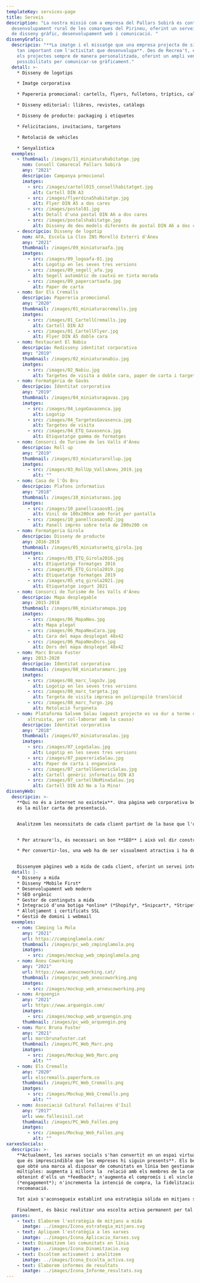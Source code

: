 ```yaml
---
templateKey: services-page
title: Serveis
description: "La nostra missió com a empresa del Pallars Sobirà és contribuir al
  desenvolupament rural de les comarques del Pirineu, oferint un servei integral
  de disseny gràfic, desenvolupament web i comunicació. "
dissenyGrafic:
  descripcio: "**La imatge i el missatge que una empresa projecta de si mateixa és
    tan important com l'activitat que desenvolupa**. Des de Recrea't, encarem
    els projectes sempre de manera personalitzada, oferint un ampli ventall de
    possibilitats per comunicar-se gràficament."
  detall: >-
    * Disseny de logotips

    * Imatge corporativa

    * Papereria promocional: cartells, flyers, fulletons, tríptics, calendaris, targetes, etc.

    * Disseny editorial: llibres, revistes, catàlegs

    * Disseny de producte: packaging i etiquetes

    * Felicitacions, invitacions, targetons

    * Retolació de vehicles

    * Senyalística
  exemples:
    - thumbnail: /images/11_miniaturahabitatge.jpg
      nom: Consell Comarecal Pallars Sobirà
      any: "2021"
      descripcio: Campanya prmocional
      imatges:
        - src: /images/cartell015_consellhabitatget.jpg
          alt: Cartell DIN A3
        - src: /images/flyerdina5habitatge.jpg
          alt: Flyer DIN A5 a dos cares
        - src: /images/postal01.jpg
          alt: Detall d'una postal DIN A6 a dos cares
        - src: /images/postalshabitatge.jpg
          alt: Disseny de deu models diferents de postal DIN A6 a dos cares
    - descripcio: Disseny de logotip
      nom: AFA, Escola La Clos INS Morelló Esterri d'Àneu
      any: "2021"
      thumbnail: /images/09_miniaturaafa.jpg
      imatges:
        - src: /images/09_logoafa-01.jpg
          alt: Logotip en les seves tres versions
        - src: /images/09_segell_afa.jpg
          alt: Segell automàtic de cautxú en tinta morada
        - src: /images/09_papercartaafa.jpg
          alt: Paper de carta
    - nom: Bar Els Cremalls
      descripcio: Papereria promocional
      any: "2020"
      thumbnail: /images/01_miniaturacremalls.jpg
      imatges:
        - src: /images/01_CartellCremalls.jpg
          alt: Cartell DIN A3
        - src: /images/01_CartellFlyer.jpg
          alt: Flyer DIN A5 doble cara
    - nom: Restaurant El Nabiu
      descripcio: Redisseny identitat corporativa
      any: "2019"
      thumbnail: /images/02_miniaturanabiu.jpg
      imatges:
        - src: /images/02_Nabiu.jpg
          alt: Targetes de visita a doble cara, paper de carta i targetó.
    - nom: Formatgeria de Gavàs
      descripcio: Identitat corporativa
      any: "2019"
      thumbnail: /images/04_miniaturagavas.jpg
      imatges:
        - src: /images/04_LogoGavasenca.jpg
          alt: Logotip
        - src: /images/04_TargetesGavasenca.jpg
          alt: Targetes de visita
        - src: /images/04_ETQ_Gavasenca.jpg
          alt: Etiquetatge gamma de formatges
    - nom: Consorci de Turisme de les Valls d'Àneu
      descripcio: Roll up
      any: "2019"
      thumbnail: /images/03_miniaturarollup.jpg
      imatges:
        - src: /images/03_RollUp_VallsAneu_2019.jpg
          alt: ""
    - nom: Casa de l'Ós Bru
      descripcio: Plafons informatius
      any: "2018"
      thumbnail: /images/10_miniaturaos.jpg
      imatges:
        - src: /images/10_panellcasaos01.jpg
          alt: Vinil de 100x200cm amb forat per pantalla
        - src: /images/10_panellcasaos02.jpg
          alt: Panell imprès sobre tela de 200x200 cm
    - nom: Formatgeria Girola
      descripcio: Disseny de producte
      any: 2016-2019
      thumbnail: /images/05_miniaturaetq_girola.jpg
      imatges:
        - src: /images/05_ETQ_Girola2016.jpg
          alt: Etiquetatge formatges 2016
        - src: /images/05_ETQ_Girola2019.jpg
          alt: Etiquetatge formatges 2019
        - src: /images/05_etq_girola2021.jpg
          alt: Etiquetatge iogurt 2021
    - nom: Consorci de Turisme de les Valls d'Àneu
      descripcio: Mapa desplegable
      any: 2015-2018
      thumbnail: /images/06_miniaturamapa.jpg
      imatges:
        - src: /images/06_MapaNeu.jpg
          alt: Mapa plegat
        - src: /images/06_MapaNeuCara.jpg
          alt: Cara del mapa desplegat 48x42
        - src: /images/06_MapaNeuDors.jpg
          alt: Dors del mapa desplegat 48x42
    - nom: Marc Bruna Fuster
      any: 2013-2020
      descripcio: Identitat corporativa
      thumbnail: /images/08_miniaturamarc.jpg
      imatges:
        - src: /images/08_marc_logo3v.jpg
          alt: Logotip en les seves tres versions
        - src: /images/08_marc_targeta.jpg
          alt: Targeta de visita impresa en polipropilè translúcid
        - src: /images/08_marc_furgo.jpg
          alt: Retolació furgoneta
    - nom: Plataforma Salvem Salau (aquest projecte es va dur a terme de manera
        altruista, per col·laborar amb la causa)
      descripcio: Identitat corporativa
      any: "2018"
      thumbnail: /images/07_miniaturasalau.jpg
      imatges:
        - src: /images/07_LogoSalau.jpg
          alt: Logotip en les seves tres versions
        - src: /images/07_papereriaSalau.jpg
          alt: Paper de carta i enganxina
        - src: /images/07_cartellGenericSalau.jpg
          alt: Cartell genèric informatiu DIN A3
        - src: /images/07_cartellNoMinaSalau.jpg
          alt: Cartell DIN A3 No a la Mina!
dissenyWeb:
  descripcio: >-
    **Qui no és a internet no existeix**. Una pàgina web corporativa ben ideada
    és la millor carta de presentació. 


    Analitzem les necessitats de cada client partint de la base que l'objectiu a assolir és un lloc web modern que atraigui visitants per convertir-los en clients:


    * Per atraure'ls, és necessari un bon **SEO** i això vol dir construir una web amb un bon rendiment per garantir bones puntuacions als cercadors.

    * Per convertir-los, una web ha de ser visualment atractiva i ha de ser usable: els visitants hi han de poder accedir des de **qualsevol dispositiu**, de manera **segura** i **ràpida**.


    Dissenyem pàgines web a mida de cada client, oferint un servei integral.
  detall: |-
    * Disseny a mida
    * Disseny *Mobile First*
    * Desenvolupament web modern
    * SEO orgànic
    * Gestor de continguts a mida
    * Integració d'una botiga *online* (*Shopify*, *Snipcart*, *Stripe*...)
    * Allotjament i certificats SSL
    * Gestió de domini i webmail
  exemples:
    - nom: Càmping la Mola
      any: "2021"
      url: https://campinglamola.com/
      thumbnail: /images/pc_web_cmpinglamola.png
      imatges:
        - src: /images/mockup_web_cmpinglamola.png
    - nom: Àneu Coworking
      any: "2021"
      url: https://www.aneucoworking.cat/
      thumbnail: /images/pc_web_aneucoworking.png
      imatges:
        - src: /images/mockup_web_arneucoworking.png
    - nom: Arquengin
      any: "2021"
      url: https://www.arquengin.com/
      imatges:
        - src: /images/mockup_web_arquengin.png
      thumbnail: /images/pc_web_arquengin.png
    - nom: Marc Bruna Fuster
      any: "2021"
      url: marcbrunafuster.cat
      thumbnail: /images/PC_Web_Marc.png
      imatges:
        - src: /images/Mockup_Web_Marc.png
          alt: ""
    - nom: Els Cremalls
      any: "2020"
      url: elscremalls.paperform.co
      thumbnail: /images/PC_Web_Cremalls.png
      imatges:
        - src: /images/Mockup_Web_Cremalls.png
          alt: ""
    - nom: Associació Cultural Fallaires d'Isil
      any: "2017"
      url: www.fallesisil.cat
      thumbnail: /images/PC_Web_Falles.png
      imatges:
        - src: /images/Mockup_Web_Falles.png
          alt: ""
xarxesSocials:
  descripcio: >-
    **Actualment, les xarxes socials s'han convertit en un espai virtual en el
    que és imprescindible que les empreses hi siguin presents**. Els beneficis
    que obté una marca al disposar de comunitats en línia ben gestionades són
    múltiples: augmenta i millora la  relació amb els membres de la comunitat,
    obtenint d'ells un *feedback*; n'augmenta el compromís i el vincle
    (*engagement*); n'incrementa la intenció de compra, la fidelització i la
    recomanació.

    Tot això s'aconsegueix establint una estratègia sòlida en mitjans socials i augmentant la presència i l'activitat de l'empresa en aquests mitjançant continguts de qualitat, originals i que atreguin al públic objectiu.

    Finalment, és bàsic realitzar una escolta activa permanent per tal de recopilar informació que serà clau per a la empresa.
  passes:
    - text: Elaborem l'estratègia de mitjans a mida
      imatge: ../images/Icona_estrategia_mitjans.svg
    - text: Apliquem l'estratègia a les xarxes
      imatge: ../images/Icona_Aplicacio_Xarxes.svg
    - text: Dinamitzem les comunitats en línia
      imatge: ../images/Icona_Dinamitzacio.svg
    - text: Escoltem activament i analitzem
      imatge: ../images/Icona_Escolta_activa.svg
    - text: Elaborem informes de resultats
      imatge: ../images/Icona_Informe_resultats.svg
---
```

